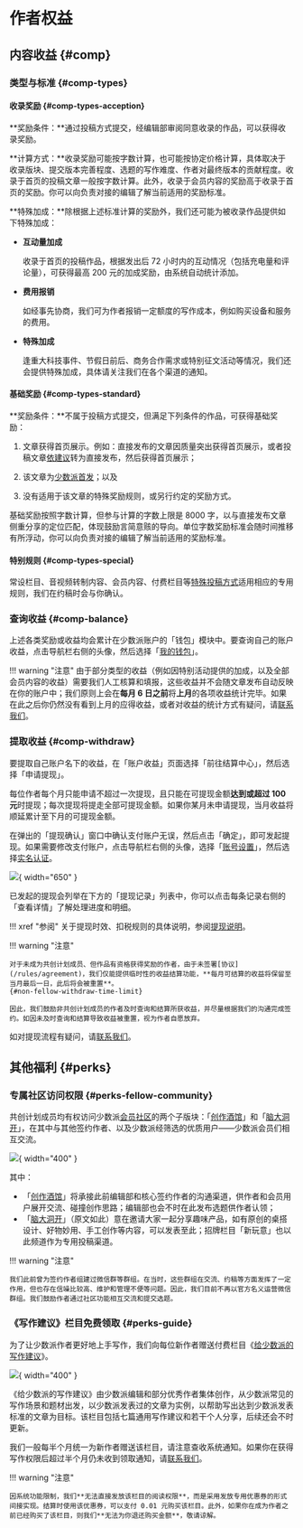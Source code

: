 # 作者权益

## 内容收益 {#comp}

### 类型与标准 {#comp-types}

#### 收录奖励 {#comp-types-acception}

**奖励条件：**通过投稿方式提交，经编辑部审阅同意收录的作品，可以获得收录奖励。

**计算方式：**收录奖励可能按字数计算，也可能按协定价格计算，具体取决于收录版块、提交版本完善程度、选题的写作难度、作者对最终版本的贡献程度。收录于首页的投稿文章一般按字数计算。此外，收录于会员内容的奖励高于收录于首页的奖励。你可以向负责对接的编辑了解当前适用的奖励标准。

**特殊加成：**除根据上述标准计算的奖励外，我们还可能为被收录作品提供如下特殊加成：

- **互动量加成**

    收录于首页的投稿作品，根据发出后 72 小时内的互动情况（包括充电量和评论量），可获得最高 200 元的加成奖励，由系统自动统计添加。

- **费用报销**

    如经事先协商，我们可为作者报销一定额度的写作成本，例如购买设备和服务的费用。

- **特殊加成**

    逢重大科技事件、节假日前后、商务合作需求或特别征文活动等情况，我们还会提供特殊加成，具体请关注我们在各个渠道的通知。

#### 基础奖励 {#comp-types-standard}

**奖励条件：**不属于投稿方式提交，但满足下列条件的作品，可获得基础奖励：

1. 文章获得首页展示。例如：直接发布的文章因质量突出获得首页展示，或者投稿文章[依建议](/guide/proc#submission-rejection)转为直接发布，然后获得首页展示；

2. 该文章为[少数派首发](/rules/agreement#def-exclusivity)；以及
3. 没有适用于该文章的特殊奖励规则，或另行约定的奖励方式。

基础奖励按照字数计算，但参与计算的字数上限是 8000 字，以与直接发布文章侧重分享的定位匹配，体现鼓励言简意赅的导向。单位字数奖励标准会随时间推移有所浮动，你可以向负责对接的编辑了解当前适用的奖励标准。

#### 特别规则 {#comp-types-special}

常设栏目、音视频转制内容、会员内容、付费栏目等[特殊投稿方式](/guide/proc#special-channels)适用相应的专用规则，我们在约稿时会与你确认。

### 查询收益 {#comp-balance}

上述各类奖励或收益均会累计在少数派账户的「钱包」模块中。要查询自己的账户收益，点击导航栏右侧的头像，然后选择「[我的钱包](https://sspai.com/my/wallet/overview)」。

!!! warning "注意"
    由于部分类型的收益（例如因特别活动提供的加成，以及全部会员内容的收益）需要我们人工核算和填报，这些收益并不会随文章发布自动反映在你的账户中；我们原则上会在**每月 6 日之前**将**上月**的各项收益统计完毕。如果在此之后你仍然没有看到上月的应得收益，或者对收益的统计方式有疑问，请[联系我们](/about/contact)。

### 提取收益 {#comp-withdraw}

要提取自己账户名下的收益，在「账户收益」页面选择「前往结算中心」，然后选择「申请提现」。

每位作者每个月只能申请不超过一次提现，且只能在可提现金额**达到或超过 100 元**时提现；每次提现将提走全部可提现金额。如果你某月未申请提现，当月收益将顺延累计至下月的可提现金额。

在弹出的「提现确认」窗口中确认支付账户无误，然后点击「确定」，即可发起提现。如果需要修改支付账户，点击导航栏右侧的头像，选择「[账号设置](https://sspai.com/setting/profile)」，然后选择[实名认证](https://sspai.com/setting/auth)。

![](https://cdn.sspai.com/2022/10/12/6250b10c30ea0bafb6c74de391185e31.png){ width="650" }

已发起的提现会列举在下方的「提现记录」列表中，你可以点击每条记录右侧的「查看详情」了解处理进度和明细。

!!! xref "参阅"
    关于提现时效、扣税规则的具体说明，参阅[提现说明](https://sspai.com/page/withdrawal)。

!!! warning "注意"

    对于未成为共创计划成员、但作品有资格获得奖励的作者，由于未签署[协议](/rules/agreement)，我们仅能提供临时性的收益结算功能，**每月可结算的收益将保留至当月最后一日，此后将会被重置**。
    {#non-fellow-withdraw-time-limit}

    因此，我们鼓励非共创计划成员的作者及时查询和结算所获收益，并尽量根据我们的沟通完成签约。如因未及时查询和结算导致收益被重置，视为作者自愿放弃。

如对提现流程有疑问，请[联系我们](/about/contact)。

## 其他福利 {#perks}

### 专属社区访问权限 {#perks-fellow-community}

共创计划成员均有权访问少数派[会员社区](https://sspai.com/community)的两个子版块：「[创作酒馆](https://sspai.com/community/muse)」和「[脑大洞开](https://sspai.com/community/whim)」，在其中与其他签约作者、以及少数派经筛选的优质用户——少数派会员们相互交流。

![](https://cdn.sspai.com/2023/03/03/c003aa1993a8897f3b3fc7138351edec.jpg){ width="400" }

其中：

- 「[创作酒馆](https://sspai.com/community/muse)」将承接此前编辑部和核心签约作者的沟通渠道，供作者和会员用户展开交流、碰撞创作思路；编辑部也会不时在此发布选题供作者认领；
- 「[脑大洞开](https://sspai.com/community/whim)」（原文如此）意在邀请大家一起分享趣味产品，如有原创的桌搭设计、好物妙用、手工创作等内容，可以发表至此；招牌栏目「新玩意」也以此频道作为专用投稿渠道。

!!! warning "注意"

    我们此前曾为签约作者组建过微信群等群组。在当时，这些群组在交流、约稿等方面发挥了一定作用，但也存在信噪比较高、维护和管理不便等问题。因此，我们目前不再以官方名义运营微信群组。我们鼓励作者通过社区功能相互交流和提交选题。

### 《写作建议》栏目免费领取 {#perks-guide}

为了让少数派作者更好地上手写作，我们向每位新作者赠送付费栏目《[给少数派的写作建议](https://sspai.com/series/268)》。

![](https://cdn.sspai.com/2022/10/12/ace095b2ef22fd7fa4da54545de5c8d8.png){ width="400" }

《给少数派的写作建议》由少数派编辑和部分优秀作者集体创作，从少数派常见的写作场景和题材出发，以少数派发表过的文章为实例，以帮助写出达到少数派发表标准的文章为目标。该栏目包括七篇通用写作建议和若干个人分享，后续还会不时更新。

我们一般每半个月统一为新作者赠送该栏目，请注意查收系统通知。如果你在获得写作权限后超过半个月仍未收到领取通知，请[联系我们](/about/contact)。

!!! warning "注意"

    因系统功能限制，我们**无法直接发放该栏目的阅读权限**，而是采用发放专用优惠券的形式间接实现。结算时使用该优惠券，可以支付 0.01 元购买该栏目。此外，如果你在成为作者之前已经购买了该栏目，则我们**无法为你退还购买金额**，敬请谅解。
